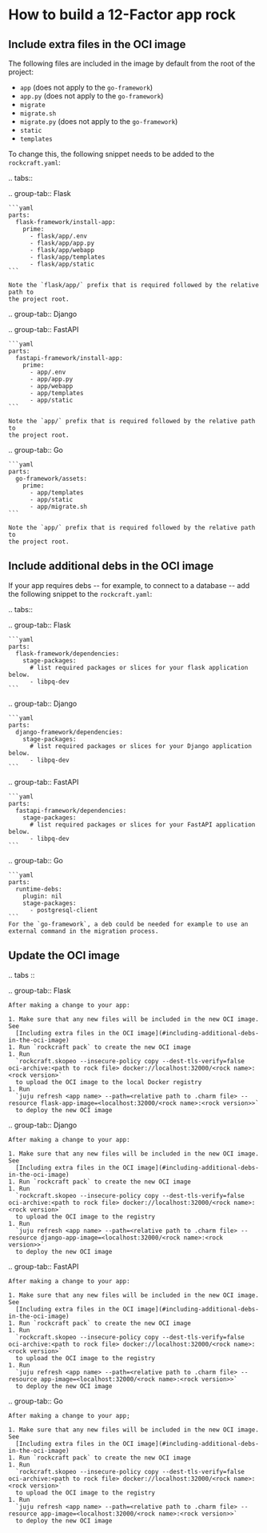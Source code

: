 # How to build a 12-Factor app rock

## Include extra files in the OCI image

The following files are included in the image by default from the root of the project:

- `app` (does not apply to the `go-framework`)
- `app.py` (does not apply to the `go-framework`)
- `migrate`
- `migrate.sh`
- `migrate.py` (does not apply to the `go-framework`)
- `static`
- `templates`

To change this, the following snippet needs to be added to the `rockcraft.yaml`:

.. tabs::

  .. group-tab:: Flask
  
    ```yaml
    parts:
      flask-framework/install-app:
        prime:
          - flask/app/.env
          - flask/app/app.py
          - flask/app/webapp
          - flask/app/templates
          - flask/app/static
    ```

    Note the `flask/app/` prefix that is required followed by the relative path to
    the project root.

  .. group-tab:: Django

  .. group-tab:: FastAPI
  
    ```yaml
    parts:
      fastapi-framework/install-app:
        prime:
          - app/.env
          - app/app.py
          - app/webapp
          - app/templates
          - app/static
    ```
    
    Note the `app/` prefix that is required followed by the relative path to
    the project root.

  .. group-tab:: Go
  
    ```yaml
    parts:
      go-framework/assets:
        prime:
          - app/templates
          - app/static
          - app/migrate.sh
    ```
    
    Note the `app/` prefix that is required followed by the relative path to
    the project root.

## Include additional debs in the OCI image

If your app requires debs -- for example, to connect to a database -- add the
following snippet to the `rockcraft.yaml`:

.. tabs::

  .. group-tab:: Flask
  
    ```yaml
    parts:
      flask-framework/dependencies:
        stage-packages:
          # list required packages or slices for your flask application below.
          - libpq-dev
    ```
    
  .. group-tab:: Django
  
    ```yaml
    parts:
      django-framework/dependencies:
        stage-packages:
          # list required packages or slices for your Django application below.
          - libpq-dev
    ```
    
  .. group-tab:: FastAPI
  
    ```yaml
    parts:
      fastapi-framework/dependencies:
        stage-packages:
          # list required packages or slices for your FastAPI application below.
          - libpq-dev
    ```
    
  .. group-tab:: Go
  
    ```yaml
    parts:
      runtime-debs:
        plugin: nil
        stage-packages:
          - postgresql-client
    ```
    For the `go-framework`, a deb could be needed for example to use an external command in the migration process.

## Update the OCI image

.. tabs ::

  .. group-tab:: Flask
  
    After making a change to your app:
    
    1. Make sure that any new files will be included in the new OCI image. See
      [Including extra files in the OCI image](#including-additional-debs-in-the-oci-image)
    1. Run `rockcraft pack` to create the new OCI image
    1. Run
      `rockcraft.skopeo --insecure-policy copy --dest-tls-verify=false oci-archive:<path to rock file> docker://localhost:32000/<rock name>:<rock version>`
      to upload the OCI image to the local Docker registry
    1. Run
      `juju refresh <app name> --path=<relative path to .charm file> --resource flask-app-image=<localhost:32000/<rock name>:<rock version>>`
      to deploy the new OCI image

  .. group-tab:: Django
  
    After making a change to your app:
    
    1. Make sure that any new files will be included in the new OCI image. See
      [Including extra files in the OCI image](#including-additional-debs-in-the-oci-image)
    1. Run `rockcraft pack` to create the new OCI image
    1. Run
      `rockcraft.skopeo --insecure-policy copy --dest-tls-verify=false oci-archive:<path to rock file> docker://localhost:32000/<rock name>:<rock version>`
      to upload the OCI image to the registry
    1. Run
      `juju refresh <app name> --path=<relative path to .charm file> --resource django-app-image=<localhost:32000/<rock name>:<rock version>>`
      to deploy the new OCI image

  .. group-tab:: FastAPI
  
    After making a change to your app:
    
    1. Make sure that any new files will be included in the new OCI image. See
      [Including extra files in the OCI image](#including-additional-debs-in-the-oci-image)
    1. Run `rockcraft pack` to create the new OCI image
    1. Run
      `rockcraft.skopeo --insecure-policy copy --dest-tls-verify=false oci-archive:<path to rock file> docker://localhost:32000/<rock name>:<rock version>`
      to upload the OCI image to the registry
    1. Run
      `juju refresh <app name> --path=<relative path to .charm file> --resource app-image=<localhost:32000/<rock name>:<rock version>>`
      to deploy the new OCI image

  .. group-tab:: Go
  
    After making a change to your app;
    
    1. Make sure that any new files will be included in the new OCI image. See
      [Including extra files in the OCI image](#including-additional-debs-in-the-oci-image)
    1. Run `rockcraft pack` to create the new OCI image
    1. Run
      `rockcraft.skopeo --insecure-policy copy --dest-tls-verify=false oci-archive:<path to rock file> docker://localhost:32000/<rock name>:<rock version>`
      to upload the OCI image to the registry
    1. Run
      `juju refresh <app name> --path=<relative path to .charm file> --resource app-image=<localhost:32000/<rock name>:<rock version>>`
      to deploy the new OCI image
